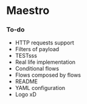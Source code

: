 # Maestro



### To-do
- HTTP requests support
- Filters of payload
- TESTsss
- Real life implementation
- Conditional flows
- Flows composed by flows
- README
- YAML configuration
- Logo xD
